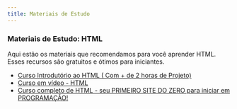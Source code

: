 ```yaml
---
title: Materiais de Estudo
---
```

### Materiais de Estudo: HTML

Aqui estão os materiais que recomendamos para você aprender HTML. Esses recursos são gratuitos e ótimos para iniciantes.

- [Curso Introdutório ao HTML ( Com + de 2 horas de Projeto)](https://www.youtube.com/watch?v=ijv8-PeLZ_o&t=87s)
- [Curso em vídeo - HTML](https://www.cursoemvideo.com/curso/html5/)
- [Curso completo de HTML - seu PRIMEIRO SITE DO ZERO para iniciar em PROGRAMAÇÃO!](https://www.youtube.com/watch?v=Fhy-5CtVkiM)